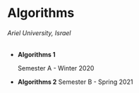 # Algorithms

###### Ariel University, Israel

* **Algorithms 1** 
  
  Semester A - Winter 2020

* **Algorithms 2** Semester B - Spring 2021

